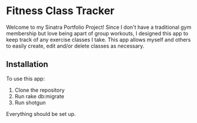 # Fitness Class Tracker

Welcome to my Sinatra Portfolio Project! Since I don't have a traditional gym membership but love being apart of group workouts, I designed this app to keep track of any exercise classes I take. This app allows myself and others to easily create, edit and/or delete classes as necessary.

## Installation

To use this app:

1. Clone the repository
2. Run rake db:migrate
3. Run shotgun

Everything should be set up.
